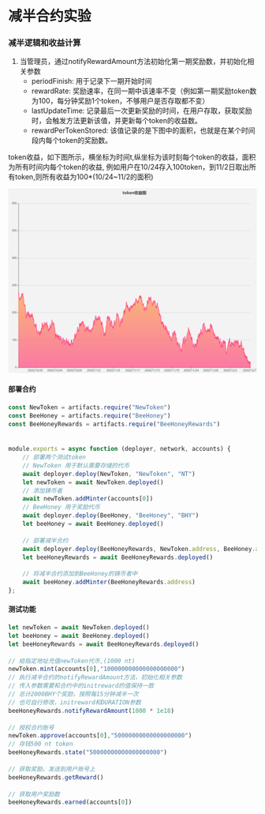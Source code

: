 # 减半合约实验

### 减半逻辑和收益计算

1. 当管理员，通过notifyRewardAmount方法初始化第一期奖励数，并初始化相关参数
   - periodFinish: 用于记录下一期开始时间
   - rewardRate: 奖励速率，在同一期中该速率不变（例如第一期奖励token数为100，每分钟奖励1个token，不够用户是否存取都不变）
   - lastUpdateTime: 记录最后一次更新奖励的时间，在用户存取，获取奖励时，会触发方法更新该值，并更新每个token的收益数。
   - rewardPerTokenStored: 该值记录的是下图中的面积，也就是在某个时间段内每个token的奖励数。

token收益，如下图所示，横坐标为时间t,纵坐标为该时刻每个token的收益，面积为所有时间内每个token的收益,
例如用户在10/24存入100token，到11/2日取出所有token,则所有收益为100*(10/24~11/2的面积)

![token收益图](../../res/img/token收益示意图.png)

#### 部署合约
```javascript
const NewToken = artifacts.require("NewToken")
const BeeHoney = artifacts.require("BeeHoney")
const BeeHoneyRewards = artifacts.require("BeeHoneyRewards")


module.exports = async function (deployer, network, accounts) {
    // 部署两个测试token
    // NewToken 用于默认需要存储的代币
    await deployer.deploy(NewToken, "NewToken", "NT")
    let newToken = await NewToken.deployed()
    // 添加铸币者
    await newToken.addMinter(accounts[0])
    // BeeHoney 用于奖励代币
    await deployer.deploy(BeeHoney, "BeeHoney", "BHY")
    let beeHoney = await BeeHoney.deployed()

    // 部署减半合约
    await deployer.deploy(BeeHoneyRewards, NewToken.address, BeeHoney.address)
    let beeHoneyRewards = await BeeHoneyRewards.deployed()

    // 将减半合约添加到BeeHoney的铸币者中
    await beeHoney.addMinter(BeeHoneyRewards.address)
};

```

#### 测试功能
```javascript
let newToken = await NewToken.deployed()
let beeHoney = await BeeHoney.deployed()
let beeHoneyRewards = await BeeHoneyRewards.deployed()

// 给指定地址充值newToken代币,(1000 nt)
newToken.mint(accounts[0],"100000000000000000000")
// 执行减半合约的notifyRewardAmount方法，初始化相关参数
// 传入参数需要和合约中的initreward的值保持一致
// 总计2000BHY个奖励，按照每15分钟减半一次
// 也可自行修改，initreward和DURATION参数
beeHoneyRewards.notifyRewardAmount(1000 * 1e18)

// 授权合约账号
newToken.approve(accounts[0],"50000000000000000000")
// 存钱500 nt token
beeHoneyRewards.state("50000000000000000000")

// 获取奖励，发送到用户账号上
beeHoneyRewards.getReward()

// 获取用户奖励数
beeHoneyRewards.earned(accounts[0])
```